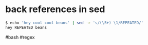 # back references in sed

```bash
$ echo 'hey cool cool beans' | sed -r 's/(\S+) \1/REPEATED/'
hey REPEATED beans
```


#bash #regex

